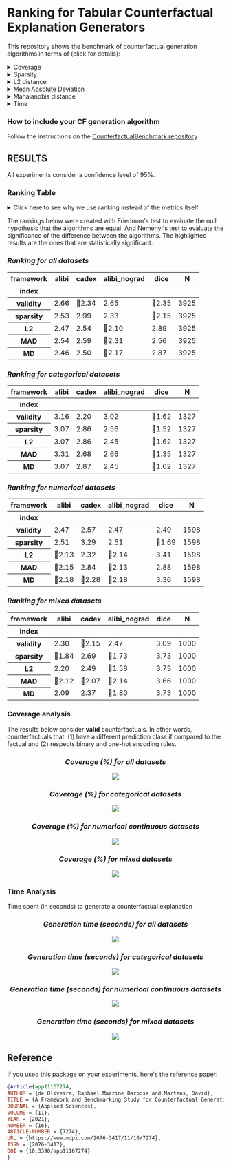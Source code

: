 # Ranking for Tabular Counterfactual Explanation Generators

This repository shows the benchmark of counterfactual generation algorithms in terms of (click for details):

<details>
  <summary>Coverage</summary>

    how many factuals are converted to counterfactuals?

</details>

<details>
  <summary>Sparsity</summary>

    how many features are unchanged?

</details>

<details>
  <summary>L2 distance</summary>

    how far are the counterfactuals from the factual data?

</details>

<details>
  <summary>Mean Absolute Deviation</summary>

    how different are the counterfactuals from the factual data considering feature variations?

</details>

<details>
  <summary>Mahalanobis distance</summary>

    how different are the counterfactuals from the factual data considering the data distribution?

</details>

<details>
  <summary>Time</summary>

    how long does it take to generate a counterfactual?

</details>

### How to include your CF generation algorithm
Follow the instructions on the [CounterfactualBenchmark repository](https://github.com/ADMAntwerp/CounterfactualBenchmark)

## RESULTS

All experiments consider a confidence level of 95%.

### Ranking Table
<details>
  <summary>Click here to see why we use ranking instead of the metrics itself</summary>

Most metrics cannot be directly compared as each algorithm has a different coverage. For example, if one algorithm 
only creates a single counterfactual and has a sparsity of 90%, we cannot say it is better than another algorithm 
that creates 1 000 counterfactuals and with sparsity of 88%. Therefore, the ranking consider these cases, giving a
better picture of the algorithms' performance.

</details>

The rankings below were created with Friedman's test to evaluate the null hypothesis that the algorithms are equal.
And Nemenyi's test to evaluate the significance of the difference between the algorithms.
The highlighted results are the ones that are statistically significant.

<div style="font-style: italic;" markdown="1">

### Ranking for all datasets

</div>


<table id="T_ae076">
  <thead>
    <tr>
      <th class="index_name level0" >framework</th>
      <th id="T_ae076_level0_col0" class="col_heading level0 col0" >alibi</th>
      <th id="T_ae076_level0_col1" class="col_heading level0 col1" >cadex</th>
      <th id="T_ae076_level0_col2" class="col_heading level0 col2" >alibi_nograd</th>
      <th id="T_ae076_level0_col3" class="col_heading level0 col3" >dice</th>
      <th id="T_ae076_level0_col4" class="col_heading level0 col4" >N</th>
    </tr>
    <tr>
      <th class="index_name level0" >index</th>
      <th class="blank col0" >&nbsp;</th>
      <th class="blank col1" >&nbsp;</th>
      <th class="blank col2" >&nbsp;</th>
      <th class="blank col3" >&nbsp;</th>
      <th class="blank col4" >&nbsp;</th>
    </tr>
  </thead>
  <tbody>
    <tr>
      <th id="T_ae076_level0_row0" class="row_heading level0 row0" >validity</th>
      <td id="T_ae076_row0_col0" class="data row0 col0" >2.66</td>
      <td id="T_ae076_row0_col1" class="data row0 col1" >🥇2.34</td>
      <td id="T_ae076_row0_col2" class="data row0 col2" >2.65</td>
      <td id="T_ae076_row0_col3" class="data row0 col3" >🥇2.35</td>
      <td id="T_ae076_row0_col4" class="data row0 col4" >3925</td>
    </tr>
    <tr>
      <th id="T_ae076_level0_row1" class="row_heading level0 row1" >sparsity</th>
      <td id="T_ae076_row1_col0" class="data row1 col0" >2.53</td>
      <td id="T_ae076_row1_col1" class="data row1 col1" >2.99</td>
      <td id="T_ae076_row1_col2" class="data row1 col2" >2.33</td>
      <td id="T_ae076_row1_col3" class="data row1 col3" >🥇2.15</td>
      <td id="T_ae076_row1_col4" class="data row1 col4" >3925</td>
    </tr>
    <tr>
      <th id="T_ae076_level0_row2" class="row_heading level0 row2" >L2</th>
      <td id="T_ae076_row2_col0" class="data row2 col0" >2.47</td>
      <td id="T_ae076_row2_col1" class="data row2 col1" >2.54</td>
      <td id="T_ae076_row2_col2" class="data row2 col2" >🥇2.10</td>
      <td id="T_ae076_row2_col3" class="data row2 col3" >2.89</td>
      <td id="T_ae076_row2_col4" class="data row2 col4" >3925</td>
    </tr>
    <tr>
      <th id="T_ae076_level0_row3" class="row_heading level0 row3" >MAD</th>
      <td id="T_ae076_row3_col0" class="data row3 col0" >2.54</td>
      <td id="T_ae076_row3_col1" class="data row3 col1" >2.59</td>
      <td id="T_ae076_row3_col2" class="data row3 col2" >🥇2.31</td>
      <td id="T_ae076_row3_col3" class="data row3 col3" >2.56</td>
      <td id="T_ae076_row3_col4" class="data row3 col4" >3925</td>
    </tr>
    <tr>
      <th id="T_ae076_level0_row4" class="row_heading level0 row4" >MD</th>
      <td id="T_ae076_row4_col0" class="data row4 col0" >2.46</td>
      <td id="T_ae076_row4_col1" class="data row4 col1" >2.50</td>
      <td id="T_ae076_row4_col2" class="data row4 col2" >🥇2.17</td>
      <td id="T_ae076_row4_col3" class="data row4 col3" >2.87</td>
      <td id="T_ae076_row4_col4" class="data row4 col4" >3925</td>
    </tr>
  </tbody>
</table>


<div style="font-style: italic;" markdown="1">

### Ranking for categorical datasets

</div>


<table id="T_02626">
  <thead>
    <tr>
      <th class="index_name level0" >framework</th>
      <th id="T_02626_level0_col0" class="col_heading level0 col0" >alibi</th>
      <th id="T_02626_level0_col1" class="col_heading level0 col1" >cadex</th>
      <th id="T_02626_level0_col2" class="col_heading level0 col2" >alibi_nograd</th>
      <th id="T_02626_level0_col3" class="col_heading level0 col3" >dice</th>
      <th id="T_02626_level0_col4" class="col_heading level0 col4" >N</th>
    </tr>
    <tr>
      <th class="index_name level0" >index</th>
      <th class="blank col0" >&nbsp;</th>
      <th class="blank col1" >&nbsp;</th>
      <th class="blank col2" >&nbsp;</th>
      <th class="blank col3" >&nbsp;</th>
      <th class="blank col4" >&nbsp;</th>
    </tr>
  </thead>
  <tbody>
    <tr>
      <th id="T_02626_level0_row0" class="row_heading level0 row0" >validity</th>
      <td id="T_02626_row0_col0" class="data row0 col0" >3.16</td>
      <td id="T_02626_row0_col1" class="data row0 col1" >2.20</td>
      <td id="T_02626_row0_col2" class="data row0 col2" >3.02</td>
      <td id="T_02626_row0_col3" class="data row0 col3" >🥇1.62</td>
      <td id="T_02626_row0_col4" class="data row0 col4" >1327</td>
    </tr>
    <tr>
      <th id="T_02626_level0_row1" class="row_heading level0 row1" >sparsity</th>
      <td id="T_02626_row1_col0" class="data row1 col0" >3.07</td>
      <td id="T_02626_row1_col1" class="data row1 col1" >2.86</td>
      <td id="T_02626_row1_col2" class="data row1 col2" >2.56</td>
      <td id="T_02626_row1_col3" class="data row1 col3" >🥇1.52</td>
      <td id="T_02626_row1_col4" class="data row1 col4" >1327</td>
    </tr>
    <tr>
      <th id="T_02626_level0_row2" class="row_heading level0 row2" >L2</th>
      <td id="T_02626_row2_col0" class="data row2 col0" >3.07</td>
      <td id="T_02626_row2_col1" class="data row2 col1" >2.86</td>
      <td id="T_02626_row2_col2" class="data row2 col2" >2.45</td>
      <td id="T_02626_row2_col3" class="data row2 col3" >🥇1.62</td>
      <td id="T_02626_row2_col4" class="data row2 col4" >1327</td>
    </tr>
    <tr>
      <th id="T_02626_level0_row3" class="row_heading level0 row3" >MAD</th>
      <td id="T_02626_row3_col0" class="data row3 col0" >3.31</td>
      <td id="T_02626_row3_col1" class="data row3 col1" >2.68</td>
      <td id="T_02626_row3_col2" class="data row3 col2" >2.66</td>
      <td id="T_02626_row3_col3" class="data row3 col3" >🥇1.35</td>
      <td id="T_02626_row3_col4" class="data row3 col4" >1327</td>
    </tr>
    <tr>
      <th id="T_02626_level0_row4" class="row_heading level0 row4" >MD</th>
      <td id="T_02626_row4_col0" class="data row4 col0" >3.07</td>
      <td id="T_02626_row4_col1" class="data row4 col1" >2.87</td>
      <td id="T_02626_row4_col2" class="data row4 col2" >2.45</td>
      <td id="T_02626_row4_col3" class="data row4 col3" >🥇1.62</td>
      <td id="T_02626_row4_col4" class="data row4 col4" >1327</td>
    </tr>
  </tbody>
</table>


<div style="font-style: italic;" markdown="1">

### Ranking for numerical datasets

</div>


<table id="T_21fa3">
  <thead>
    <tr>
      <th class="index_name level0" >framework</th>
      <th id="T_21fa3_level0_col0" class="col_heading level0 col0" >alibi</th>
      <th id="T_21fa3_level0_col1" class="col_heading level0 col1" >cadex</th>
      <th id="T_21fa3_level0_col2" class="col_heading level0 col2" >alibi_nograd</th>
      <th id="T_21fa3_level0_col3" class="col_heading level0 col3" >dice</th>
      <th id="T_21fa3_level0_col4" class="col_heading level0 col4" >N</th>
    </tr>
    <tr>
      <th class="index_name level0" >index</th>
      <th class="blank col0" >&nbsp;</th>
      <th class="blank col1" >&nbsp;</th>
      <th class="blank col2" >&nbsp;</th>
      <th class="blank col3" >&nbsp;</th>
      <th class="blank col4" >&nbsp;</th>
    </tr>
  </thead>
  <tbody>
    <tr>
      <th id="T_21fa3_level0_row0" class="row_heading level0 row0" >validity</th>
      <td id="T_21fa3_row0_col0" class="data row0 col0" >2.47</td>
      <td id="T_21fa3_row0_col1" class="data row0 col1" >2.57</td>
      <td id="T_21fa3_row0_col2" class="data row0 col2" >2.47</td>
      <td id="T_21fa3_row0_col3" class="data row0 col3" >2.49</td>
      <td id="T_21fa3_row0_col4" class="data row0 col4" >1598</td>
    </tr>
    <tr>
      <th id="T_21fa3_level0_row1" class="row_heading level0 row1" >sparsity</th>
      <td id="T_21fa3_row1_col0" class="data row1 col0" >2.51</td>
      <td id="T_21fa3_row1_col1" class="data row1 col1" >3.29</td>
      <td id="T_21fa3_row1_col2" class="data row1 col2" >2.51</td>
      <td id="T_21fa3_row1_col3" class="data row1 col3" >🥇1.69</td>
      <td id="T_21fa3_row1_col4" class="data row1 col4" >1598</td>
    </tr>
    <tr>
      <th id="T_21fa3_level0_row2" class="row_heading level0 row2" >L2</th>
      <td id="T_21fa3_row2_col0" class="data row2 col0" >🥇2.13</td>
      <td id="T_21fa3_row2_col1" class="data row2 col1" >2.32</td>
      <td id="T_21fa3_row2_col2" class="data row2 col2" >🥇2.14</td>
      <td id="T_21fa3_row2_col3" class="data row2 col3" >3.41</td>
      <td id="T_21fa3_row2_col4" class="data row2 col4" >1598</td>
    </tr>
    <tr>
      <th id="T_21fa3_level0_row3" class="row_heading level0 row3" >MAD</th>
      <td id="T_21fa3_row3_col0" class="data row3 col0" >🥇2.15</td>
      <td id="T_21fa3_row3_col1" class="data row3 col1" >2.84</td>
      <td id="T_21fa3_row3_col2" class="data row3 col2" >🥇2.13</td>
      <td id="T_21fa3_row3_col3" class="data row3 col3" >2.88</td>
      <td id="T_21fa3_row3_col4" class="data row3 col4" >1598</td>
    </tr>
    <tr>
      <th id="T_21fa3_level0_row4" class="row_heading level0 row4" >MD</th>
      <td id="T_21fa3_row4_col0" class="data row4 col0" >🥇2.18</td>
      <td id="T_21fa3_row4_col1" class="data row4 col1" >🥇2.28</td>
      <td id="T_21fa3_row4_col2" class="data row4 col2" >🥇2.18</td>
      <td id="T_21fa3_row4_col3" class="data row4 col3" >3.36</td>
      <td id="T_21fa3_row4_col4" class="data row4 col4" >1598</td>
    </tr>
  </tbody>
</table>


<div style="font-style: italic;" markdown="1">

### Ranking for mixed datasets

</div>


<table id="T_f8813">
  <thead>
    <tr>
      <th class="index_name level0" >framework</th>
      <th id="T_f8813_level0_col0" class="col_heading level0 col0" >alibi</th>
      <th id="T_f8813_level0_col1" class="col_heading level0 col1" >cadex</th>
      <th id="T_f8813_level0_col2" class="col_heading level0 col2" >alibi_nograd</th>
      <th id="T_f8813_level0_col3" class="col_heading level0 col3" >dice</th>
      <th id="T_f8813_level0_col4" class="col_heading level0 col4" >N</th>
    </tr>
    <tr>
      <th class="index_name level0" >index</th>
      <th class="blank col0" >&nbsp;</th>
      <th class="blank col1" >&nbsp;</th>
      <th class="blank col2" >&nbsp;</th>
      <th class="blank col3" >&nbsp;</th>
      <th class="blank col4" >&nbsp;</th>
    </tr>
  </thead>
  <tbody>
    <tr>
      <th id="T_f8813_level0_row0" class="row_heading level0 row0" >validity</th>
      <td id="T_f8813_row0_col0" class="data row0 col0" >2.30</td>
      <td id="T_f8813_row0_col1" class="data row0 col1" >🥇2.15</td>
      <td id="T_f8813_row0_col2" class="data row0 col2" >2.47</td>
      <td id="T_f8813_row0_col3" class="data row0 col3" >3.09</td>
      <td id="T_f8813_row0_col4" class="data row0 col4" >1000</td>
    </tr>
    <tr>
      <th id="T_f8813_level0_row1" class="row_heading level0 row1" >sparsity</th>
      <td id="T_f8813_row1_col0" class="data row1 col0" >🥇1.84</td>
      <td id="T_f8813_row1_col1" class="data row1 col1" >2.69</td>
      <td id="T_f8813_row1_col2" class="data row1 col2" >🥇1.73</td>
      <td id="T_f8813_row1_col3" class="data row1 col3" >3.73</td>
      <td id="T_f8813_row1_col4" class="data row1 col4" >1000</td>
    </tr>
    <tr>
      <th id="T_f8813_level0_row2" class="row_heading level0 row2" >L2</th>
      <td id="T_f8813_row2_col0" class="data row2 col0" >2.20</td>
      <td id="T_f8813_row2_col1" class="data row2 col1" >2.49</td>
      <td id="T_f8813_row2_col2" class="data row2 col2" >🥇1.58</td>
      <td id="T_f8813_row2_col3" class="data row2 col3" >3.73</td>
      <td id="T_f8813_row2_col4" class="data row2 col4" >1000</td>
    </tr>
    <tr>
      <th id="T_f8813_level0_row3" class="row_heading level0 row3" >MAD</th>
      <td id="T_f8813_row3_col0" class="data row3 col0" >🥇2.12</td>
      <td id="T_f8813_row3_col1" class="data row3 col1" >🥇2.07</td>
      <td id="T_f8813_row3_col2" class="data row3 col2" >🥇2.14</td>
      <td id="T_f8813_row3_col3" class="data row3 col3" >3.66</td>
      <td id="T_f8813_row3_col4" class="data row3 col4" >1000</td>
    </tr>
    <tr>
      <th id="T_f8813_level0_row4" class="row_heading level0 row4" >MD</th>
      <td id="T_f8813_row4_col0" class="data row4 col0" >2.09</td>
      <td id="T_f8813_row4_col1" class="data row4 col1" >2.37</td>
      <td id="T_f8813_row4_col2" class="data row4 col2" >🥇1.80</td>
      <td id="T_f8813_row4_col3" class="data row4 col3" >3.73</td>
      <td id="T_f8813_row4_col4" class="data row4 col4" >1000</td>
    </tr>
  </tbody>
</table>



### Coverage analysis

The results below consider **valid** counterfactuals. In other words, counterfactuals that: (1) have a different prediction class if compared to the factual and (2) respects binary and one-hot encoding rules.

<div style="font-style: italic; text-align: center;" markdown="1">

### Coverage (%) for all datasets

</div>

<p align="center">
<img src="./charts/validity_chart_all.png">
</p>

<div style="font-style: italic; text-align: center;" markdown="1">

### Coverage (%) for categorical datasets

</div>

<p align="center">
<img src="./charts/validity_chart_cat.png">
</p>

<div style="font-style: italic; text-align: center;" markdown="1">

### Coverage (%) for numerical continuous datasets

</div>

<p align="center">
<img src="./charts/validity_chart_num.png">
</p>

<div style="font-style: italic; text-align: center;" markdown="1">

### Coverage (%) for mixed datasets

</div>

<p align="center">
<img src="./charts/validity_chart_mix.png">
</p>

### Time Analysis
Time spent (in seconds) to generate a counterfactual explanation

<div style="font-style: italic; text-align: center;" markdown="1">

### Generation time (seconds) for all datasets

</div>

<p align="center">
<img src="./charts/cf_generation_time_chart_all.png">
</p>

<div style="font-style: italic; text-align: center;" markdown="1">

### Generation time (seconds) for categorical datasets

</div>

<p align="center">
<img src="./charts/cf_generation_time_chart_cat.png">
</p>

<div style="font-style: italic; text-align: center;" markdown="1">

### Generation time (seconds) for numerical continuous datasets

</div>

<p align="center">
<img src="./charts/cf_generation_time_chart_num.png">
</p>

<div style="font-style: italic; text-align: center;" markdown="1">

### Generation time (seconds) for mixed datasets

</div>

<p align="center">
<img src="./charts/cf_generation_time_chart_mix.png">
</p>



## Reference
If you used this package on your experiments, here's the reference paper:
```bibtex
@Article{app11167274,
AUTHOR = {de Oliveira, Raphael Mazzine Barbosa and Martens, David},
TITLE = {A Framework and Benchmarking Study for Counterfactual Generating Methods on Tabular Data},
JOURNAL = {Applied Sciences},
VOLUME = {11},
YEAR = {2021},
NUMBER = {16},
ARTICLE-NUMBER = {7274},
URL = {https://www.mdpi.com/2076-3417/11/16/7274},
ISSN = {2076-3417},
DOI = {10.3390/app11167274}
}
```
